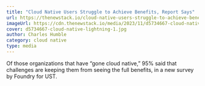 ```yaml
---
title: "Cloud Native Users Struggle to Achieve Benefits, Report Says"
url: https://thenewstack.io/cloud-native-users-struggle-to-achieve-benefits-report-says/
imageUrl: https://cdn.thenewstack.io/media/2023/11/d5734667-cloud-native-lightning-1.jpg
cover: d5734667-cloud-native-lightning-1.jpg
author: Charles Humble
category: cloud native
type: media
---
```


Of those organizations that have “gone cloud native,” 95% said that challenges are keeping them from seeing the full benefits, in a new survey by Foundry for UST.